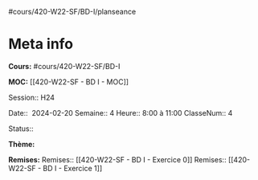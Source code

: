 #cours/420-W22-SF/BD-I/planseance

# Meta info
**Cours:** #cours/420-W22-SF/BD-I

**MOC:** [[420-W22-SF - BD I - MOC]]

Session:: H24

Date::  2024-02-20
Semaine:: 4
Heure:: 8:00 à 11:00
ClasseNum:: 4

Status:: 

**Thème:**


**Remises:**
Remises:: [[420-W22-SF - BD I - Exercice 0]]
Remises:: [[420-W22-SF - BD I - Exercice 1]]